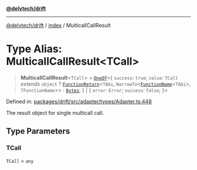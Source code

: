 [**@delvtech/drift**](../../README.md)

***

[@delvtech/drift](../../README.md) / [index](../README.md) / MulticallCallResult

# Type Alias: MulticallCallResult\<TCall\>

> **MulticallCallResult**\<`TCall`\> = [`OneOf`](OneOf.md)\<\{ `success`: `true`; `value`: `TCall` *extends* `object` ? [`FunctionReturn`](FunctionReturn.md)\<`TAbi`, `NarrowTo`\<[`FunctionName`](FunctionName.md)\<`TAbi`\>, `TFunctionName`\>\> : [`Bytes`](Bytes.md); \} \| \{ `error`: `Error`; `success`: `false`; \}\>

Defined in: [packages/drift/src/adapter/types/Adapter.ts:448](https://github.com/delvtech/drift/blob/95370f81f9813e8d583ed884b0b07657be0d8f2c/packages/drift/src/adapter/types/Adapter.ts#L448)

The result object for single multicall call.

## Type Parameters

### TCall

`TCall` = `any`
